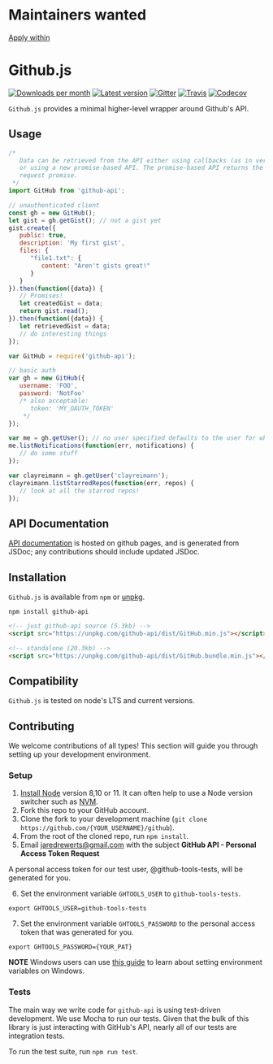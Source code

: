 # Maintainers wanted
[Apply within](https://github.com/github-tools/github/issues/539)

# Github.js

[![Downloads per month](https://img.shields.io/npm/dm/github-api.svg?maxAge=2592000)][npm-package]
[![Latest version](https://img.shields.io/npm/v/github-api.svg?maxAge=3600)][npm-package]
[![Gitter](https://img.shields.io/gitter/room/github-tools/github.js.svg?maxAge=2592000)][gitter]
[![Travis](https://img.shields.io/travis/github-tools/github.svg?maxAge=60)][travis-ci]
[![Codecov](https://img.shields.io/codecov/c/github/github-tools/github.svg?maxAge=2592000)][codecov]

`Github.js` provides a minimal higher-level wrapper around Github's API.

## Usage

```javascript
/*
   Data can be retrieved from the API either using callbacks (as in versions < 1.0)
   or using a new promise-based API. The promise-based API returns the raw Axios
   request promise.
 */
import GitHub from 'github-api';

// unauthenticated client
const gh = new GitHub();
let gist = gh.getGist(); // not a gist yet
gist.create({
   public: true,
   description: 'My first gist',
   files: {
      "file1.txt": {
         content: "Aren't gists great!"
      }
   }
}).then(function({data}) {
   // Promises!
   let createdGist = data;
   return gist.read();
}).then(function({data}) {
   let retrievedGist = data;
   // do interesting things
});
```

```javascript
var GitHub = require('github-api');

// basic auth
var gh = new GitHub({
   username: 'FOO',
   password: 'NotFoo'
   /* also acceptable:
      token: 'MY_OAUTH_TOKEN'
    */
});

var me = gh.getUser(); // no user specified defaults to the user for whom credentials were provided
me.listNotifications(function(err, notifications) {
   // do some stuff
});

var clayreimann = gh.getUser('clayreimann');
clayreimann.listStarredRepos(function(err, repos) {
   // look at all the starred repos!
});
```

## API Documentation

[API documentation][docs] is hosted on github pages, and is generated from JSDoc; any contributions
should include updated JSDoc.

## Installation
`Github.js` is available from `npm` or [unpkg][unpkg].

```shell
npm install github-api
```

```html
<!-- just github-api source (5.3kb) -->
<script src="https://unpkg.com/github-api/dist/GitHub.min.js"></script>

<!-- standalone (20.3kb) -->
<script src="https://unpkg.com/github-api/dist/GitHub.bundle.min.js"></script>
```

## Compatibility
`Github.js` is tested on node's LTS and current versions.

[codecov]: https://codecov.io/github/github-tools/github?branch=master
[docs]: http://github-tools.github.io/github/
[gitter]: https://gitter.im/github-tools/github
[npm-package]: https://www.npmjs.com/package/github-api/
[unpkg]: https://unpkg.com/github-api/
[travis-ci]: https://travis-ci.org/github-tools/github

## Contributing

We welcome contributions of all types! This section will guide you through setting up your development environment.

### Setup

1. [Install Node](https://nodejs.org/en/) version 8,10 or 11. It can often help to use a Node version switcher such as [NVM](https://github.com/nvm-sh/nvm).
2. Fork this repo to your GitHub account.
3. Clone the fork to your development machine (`git clone https://github.com/{YOUR_USERNAME}/github`).
4. From the root of the cloned repo, run `npm install`.
5. Email jaredrewerts@gmail.com with the subject **GitHub API - Personal Access Token Request**

A personal access token for our test user, @github-tools-tests, will be generated for you.

6. Set the environment variable `GHTOOLS_USER` to `github-tools-tests`.

`export GHTOOLS_USER=github-tools-tests`

7. Set the environment variable `GHTOOLS_PASSWORD` to the personal access token that was generated for you.

`export GHTOOLS_PASSWORD={YOUR_PAT}`

**NOTE** Windows users can use [this guide](http://www.dowdandassociates.com/blog/content/howto-set-an-environment-variable-in-windows-command-line-and-registry/) to learn about setting environment variables on Windows.

### Tests

The main way we write code for `github-api` is using test-driven development. We use Mocha to run our tests. Given that the bulk of this library is just interacting with GitHub's API, nearly all of our tests are integration tests. 

To run the test suite, run `npm run test`.
